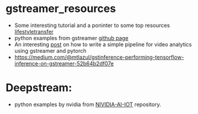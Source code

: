 # gstreamer_resources
- Some interesting tutorial and a poninter to some top resources [lifestyletransfer](http://lifestyletransfer.com/)
- python examples from gstreamer [github page ](https://github.com/GStreamer/gst-python/tree/master/examples)
- An interesting [post](https://paulbridger.com/posts/video-analytics-pytorch-pipeline/) on how to write a simple pipeline for video analytics using gstreamer and pytorch
- https://medium.com/@mtlazul/gstinference-performing-tensorflow-inference-on-gstreamer-52b64b2df07e
# Deepstream:
  - python examples by nvidia from [NIVIDIA-AI-IOT](https://github.com/NVIDIA-AI-IOT/deepstream_python_apps/tree/master/apps) repository.
